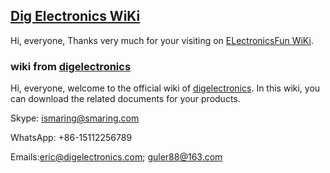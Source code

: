 ## [Dig Electronics WiKi](https://github.com/smaringcom/Wiki/wiki)

Hi, everyone, Thanks very much for your visiting on [ELectronicsFun WiKi](https://github.com/smaringcom/Wiki/wiki).

### wiki from [digelectronics](https://www.electronicsfun.cc/)


Hi, everyone, welcome to the official wiki of [digelectronics](https://www.digelectronics.com/). In this wiki, you can download the related documents for your products.

Skype: ismaring@smaring.com

WhatsApp: +86-15112256789

Emails:eric@digelectronics.com; guler88@163.com
